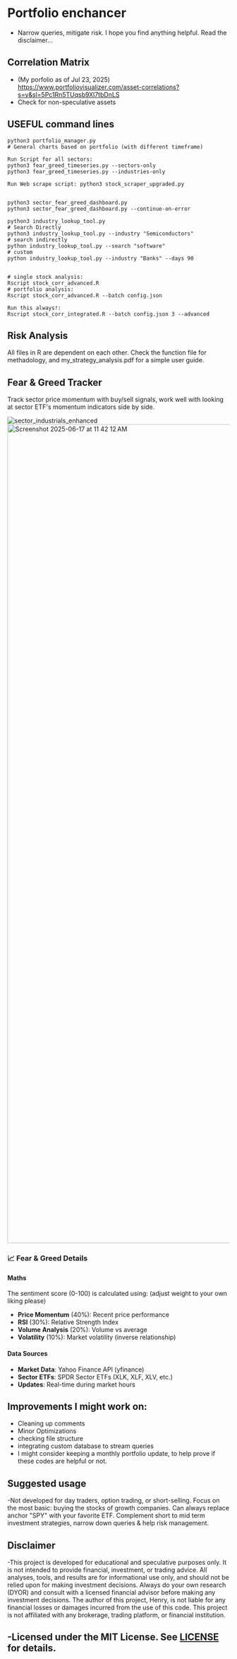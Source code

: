 # Portfolio enchancer
- Narrow queries, mitigate risk. I hope you find anything helpful. Read the disclaimer...

## Correlation Matrix
- (My porfolio as of Jul 23, 2025) https://www.portfoliovisualizer.com/asset-correlations?s=y&sl=5Pc1Rn5TUqsb9Xl7tbDnLS
- Check for non-speculative assets
  
## USEFUL command lines
```
python3 portfolio_manager.py
# General charts based on portfolio (with different timeframe)

Run Script for all sectors:
python3 fear_greed_timeseries.py --sectors-only
python3 fear_greed_timeseries.py --industries-only

Run Web scrape script: python3 stock_scraper_upgraded.py


python3 sector_fear_greed_dashboard.py
python3 sector_fear_greed_dashboard.py --continue-on-error

python3 industry_lookup_tool.py
# Search Directly
python3 industry_lookup_tool.py --industry "Semiconductors"
# search indirectly
python industry_lookup_tool.py --search "software"
# custom
python industry_lookup_tool.py --industry "Banks" --days 90


# single stock analysis:
Rscript stock_corr_advanced.R 
# portfolio analysis:
Rscript stock_corr_advanced.R --batch config.json

Run this always!:
Rscript stock_corr_integrated.R --batch config.json 3 --advanced
```
## Risk Analysis
All files in R are dependent on each other. Check the function file for methadology, and my_strategy_analysis.pdf for a simple user guide.

## Fear & Greed Tracker
Track sector price momentum with buy/sell signals, work well with looking at sector ETF's momentum indicators side by side.

![sector_industrials_enhanced](https://github.com/user-attachments/assets/9757b99c-0903-481e-8f17-18b9b647ec77)
<img width="1851" alt="Screenshot 2025-06-17 at 11 42 12 AM" src="https://github.com/user-attachments/assets/c9c90459-302d-4376-9ef5-26c1a8b6be24" />


### 📈 Fear & Greed Details

#### Maths

The sentiment score (0-100) is calculated using: (adjust weight to your own liking please)
- **Price Momentum** (40%): Recent price performance
- **RSI** (30%): Relative Strength Index
- **Volume Analysis** (20%): Volume vs average
- **Volatility** (10%): Market volatility (inverse relationship)

#### Data Sources

- **Market Data**: Yahoo Finance API (yfinance)
- **Sector ETFs**: SPDR Sector ETFs (XLK, XLF, XLV, etc.)
- **Updates**: Real-time during market hours

## Improvements I might work on:
- Cleaning up comments
- Minor Optimizations
- checking file structure
- integrating custom database to stream queries
- I might consider keeping a monthly portfolio update, to help prove if these codes are helpful or not. 

## Suggested usage
-Not developed for day traders, option trading, or short-selling. Focus on the most basic: buying the stocks of growth companies. Can always replace anchor "SPY" with your favorite ETF. Complement short to mid term investment strategies, narrow down queries & help risk management. 

## Disclaimer
-This project is developed for educational and speculative purposes only. It is not intended to provide financial, investment, or trading advice. All analyses, tools, and results are for informational use only, and should not be relied upon for making investment decisions. Always do your own research (DYOR) and consult with a licensed financial advisor before making any investment decisions. The author of this project, Henry, is not liable for any financial losses or damages incurred from the use of this code. This project is not affiliated with any brokerage, trading platform, or financial institution.

-Licensed under the MIT License. See [LICENSE](./LICENSE) for details.
---
